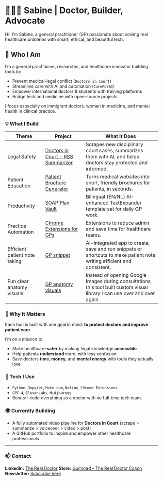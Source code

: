 # 👩🏾‍⚕️ Sabine | Doctor, Builder, Advocate

Hi! I'm Sabine, a general practitioner (GP) passionate about solving real healthcare problems with smart, ethical, and beautiful tech.

## 🧠 Who I Am
I’m a general practitioner, researcher, and healthcare innovator building tools to:
- Prevent medical-legal conflict (`Doctors in Court`)
- Streamline care with AI and automation (`CareForAI`)
- Empower international doctors & students with training platforms
- Bridge tech and medicine with open-source projects

I focus especially on immigrant doctors, women in medicine, and mental health in clinical practice.


### 💡 What I Build

| Theme               | Project                                                                                 | What It Does                                                                                                  |
| ------------------- | --------------------------------------------------------------------------------------- | ------------------------------------------------------------------------------------------------------------- |
| Legal Safety        | [Doctors in Court - RSS Summarizer](https://github.com/SUKIHEALTH/court-summaries) | Scrapes new disciplinary court cases, summarizes them with AI, and helps doctors stay protected and informed. |
| Patient Education   | [Patient Brochure Generator](https://github.com/SUKIHEALTH/thuisarts-summaries)            | Turns medical websites into short, friendly brochures for patients, in seconds.                               |
| Productivity        | [SOAP Plan Vault](https://github.com/SUKIHEALTH/#)                        | Bilingual (EN/NL) AI-enhanced TextExpander template set for daily GP work.                                    |
| Practice Automation | [Chrome Extensions for GPs](https://github.com/SUKIHEALTH/gp-ai-toolkit)                     | Extensions to reduce admin and save time for healthcare teams.    
| Efficient patient note taking | [GP snippet ](https://github.com/SUKIHEALTH/gp-snippet)                     | AI-integrated app to create, save and run snippets or shortcuts to make patient note writing efficient and consistent. |
| Fun clear anatomy visuals | [GP anatomy visuals ](https://github.com/SUKIHEALTH/retro-pop-art-anatomy)                     | Instead of opening Google Images during consultations, this tool built custom visual library I can use over and over again. |

### 🚀 Why It Matters
Each tool is built with one goal in mind: **to protect doctors and improve patient care.**  

I’m on a mission to:

* Make healthcare **safer** by making legal knowledge **accessible**
* Help patients **understand** more, with less confusion
* Save doctors **time**, **money**, and **mental energy** with tools they actually love

### 🔧 Tech I Use

* `Python`, `Jupyter`, `Make.com`, `Notion`, `Chrome Extensions`
* `GPT-4`, `ElevenLabs`, `Midjourney`
* Bonus: I code everything as a doctor with no full-time tech team.

### 🌍 Currently Building

* A fully automated video pipeline for **Doctors in Court** (scrape > summarize > voiceover > video > post)
* A GitHub portfolio to inspire and empower other healthcare professionals

---

### 📫 Contact

**LinkedIn:** [The Real Doctor](https://www.linkedin.com/in/sabinefonderson)
**Store:** [Gumroad – The Real Doctor Coach](https://therealdoctorcoach.gumroad.com)
**Newsletter:** [Subscribe here](https://www.linkedin.com/newsletters/the-real-doctor-7140781809327321088/)
